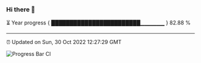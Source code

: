 ### Hi there 👋

⏳ Year progress { ████████████████████████▁▁▁▁▁▁ } 82.88 %

---

⏰ Updated on Sun, 30 Oct 2022 12:27:29 GMT

![Progress Bar CI](https://github.com/liununu/liununu/workflows/Progress%20Bar%20CI/badge.svg)
